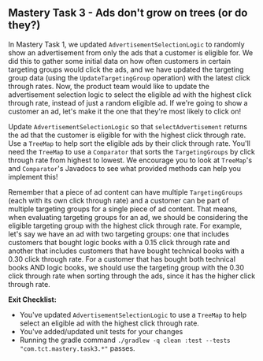 ## Mastery Task 3 - Ads don't grow on trees (or do they?)

In Mastery Task 1, we updated `AdvertisementSelectionLogic` to randomly show an advertisement from only the ads that a 
customer is eligible for. We did this to gather some initial data on how often customers in certain targeting groups 
would click the ads, and we have updated the targeting group data (using the `UpdateTargetingGroup` operation) with the 
latest click through rates. Now, the product team would like to update the advertisement selection logic to select the 
eligible ad with the highest click through rate, instead of just a random eligible ad. If we're going to show 
a customer an ad, let's make it the one that they're most likely to click on!

Update `AdvertisementSelectionLogic` so that `selectAdvertisement` returns the ad that the customer is eligible for 
with the highest click through rate. Use a `TreeMap` to help sort the eligible ads by their click through rate. You'll 
need the `TreeMap` to use a `Comparator` that sorts the `TargetingGroups` by click through rate from highest to lowest. 
We encourage you to look at `TreeMap`'s and `Comparator`'s Javadocs to see what provided methods can help you implement 
this!

Remember that a piece of ad content can have multiple `TargetingGroups` (each with its own click through rate) and a 
customer can be part of multiple targeting groups for a single piece of ad content. That means, when evaluating 
targeting groups for an ad, we should be considering the eligible targeting group with the highest click through rate. 
For example, let's say we have an ad with two targeting groups: one that includes customers that bought logic books 
with a 0.15 click through rate and another that includes customers that have bought technical books with a 0.30 click 
through rate. For a customer that has bought both technical books AND logic books, we should use the targeting group 
with the 0.30 click through rate when sorting through the ads, since it has the higher click through rate.

**Exit Checklist:**

* You've updated `AdvertisementSelectionLogic` to use a `TreeMap` to help select an eligible ad with the highest click 
through rate.
* You've added/updated unit tests for your changes
* Running the gradle command `./gradlew -q clean :test --tests "com.tct.mastery.task3.*"` passes.

